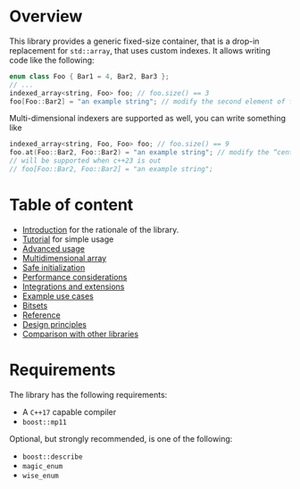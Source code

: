 <!--
Copyright 2022 Julien Blanc
Distributed under the Boost Software License, Version 1.0.
https://www.boost.org/LICENSE_1_0.txt
-->

# Overview

This library provides a generic fixed-size container, that is a drop-in
replacement for `std::array`, that uses custom indexes. It allows writing
code like the following:

```cpp
enum class Foo { Bar1 = 4, Bar2, Bar3 };
// ...
indexed_array<string, Foo> foo; // foo.size() == 3
foo[Foo::Bar2] = "an example string"; // modify the second element of foo
```

Multi-dimensional indexers are supported as well, you can write something like

```cpp
indexed_array<string, Foo, Foo> foo; // foo.size() == 9
foo.at(Foo::Bar2, Foo::Bar2) = "an example string"; // modify the “central” element
// will be supported when c++23 is out
// foo[Foo::Bar2, Foo::Bar2] = "an example string";
```

# Table of content

* [Introduction](introduction.md) for the rationale of the library.
* [Tutorial](tutorial.md) for simple usage
* [Advanced usage](advancedusage.md)
* [Multidimensional array](multidimensional.md)
* [Safe initialization](safeinitialization.md)
* [Performance considerations](performance.md)
* [Integrations and extensions](extensions.md)
* [Example use cases](usecases.md)
* [Bitsets](bitset.md)
* [Reference](reference.md)
* [Design principles](design.md)
* [Comparison with other libraries](comparison.md)

# Requirements

The library has the following requirements:

* A `C++17` capable compiler
* `boost::mp11`

Optional, but strongly recommended, is one of the following:

* `boost::describe`
* `magic_enum`
* `wise_enum`
